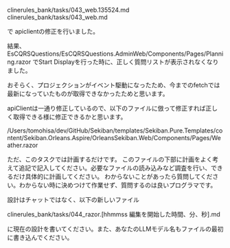 clinerules_bank/tasks/043_web.135524.md
clinerules_bank/tasks/043_web.md

で apiclientの修正を行いました。

結果、
EsCQRSQuestions/EsCQRSQuestions.AdminWeb/Components/Pages/Planning.razor
でStart Displayを行った時に、正しく質問リストが表示されなくなりました。

おそらく、プロジェクションがイベント駆動になったため、今までのfetchでは最新になっていたものが取得できなかったためと思います。

apiClientは一通り修正しているので、以下のファイルに倣って修正すれば正しく取得できる様に修正できるかと思います。

/Users/tomohisa/dev/GitHub/Sekiban/templates/Sekiban.Pure.Templates/content/Sekiban.Orleans.Aspire/OrleansSekiban.Web/Components/Pages/Weather.razor


ただ、このタスクでは計画するだけです。
このファイルの下部に計画をよく考えて追記で記入してください。必要なファイルの読み込みなど調査を行い、できるだけ具体的に計画してください。
わからないことがあったら質問してください。わからない時に決めつけて作業せず、質問するのは良いプログラマです。

設計はチャットではなく、以下の新しいファイル

clinerules_bank/tasks/044_razor.[hhmmss 編集を開始した時間、分、秒].md

に現在の設計を書いてください。また、あなたのLLMモデル名もファイルの最初に書き込んでください。
